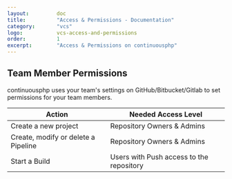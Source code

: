 ```yaml
---
layout:         doc
title:          "Access & Permissions - Documentation"
category:       "vcs"
logo:           vcs-access-and-permissions
order:          1
excerpt:        "Access & Permissions on continuousphp"
---
```


## Team Member Permissions

continuousphp uses your team's settings on GitHub/Bitbucket/Gitlab to set permissions for your team members.

| Action                              | Needed Access Level                      |
|-------------------------------------|------------------------------------------|
| Create a new project                | Repository Owners & Admins               |
| Create, modify or delete a Pipeline | Repository Owners & Admins               |
| Start a Build                       | Users with Push access to the repository |